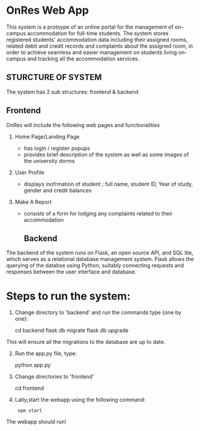 # OnRes Web App
This system is a protoype of an online portal for the management of on-campus accommodation for full-time students. 
The system stores registered students' accommodation data including their assigned rooms, related debit and credit records and complaints about the assigned room, in order to achieve seamless and easier management on students living on-campus and tracking all the accommodation services.

## STURCTURE OF SYSTEM
The system has 2 sub structures: frontend & backend
## Frontend
OnRes will include the following web pages and functionalities
1. Home Page/Landing Page
   - has login / register popups
   - provides brief description of the system as well as some images of the university dorms
   
2. User Profile
   - displays inofrmation of student ; full name, student ID, Year of study, gender and credit balances
     
3. Make A Report
   - consists of a form for lodging any complaints related to their accommodation
  
     ## Backend
The backend of the system runs on Flask, an open source API, and SQL lite, which serves as a relational database management system. 
Flask allows the querying of the databse using Python, suitably connecting requests and responses between the user interface and database.

# Steps to run the system:

1. Change directory to 'backend' and run the commands type {one by one}:
   
    cd backend
    flask db migrate
    flask db upgrade
   
This will ensure all the migrations to the database are up to date. 

2. Run the app.py file, type:

   python app.py
   
3. Change directories to 'frontend'
   
   cd frontend
   
4. Latly,start the webapp using the following command:
   
        npm start

The webapp should run!
